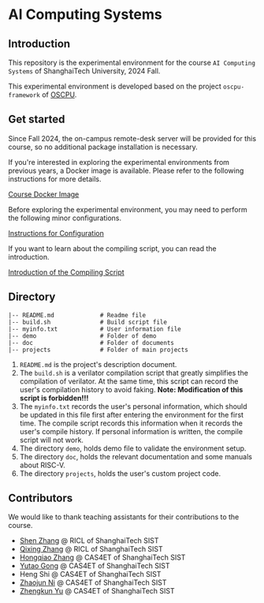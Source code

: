 # AI Computing Systems
## Introduction
This repository is the experimental environment for the course `AI Computing Systems` of ShanghaiTech University, 2024 Fall.

This experimental environment  is developed based on the project `oscpu-framework` of [OSCPU](https://github.com/OSCPU).

## Get started
Since Fall 2024, the on-campus remote-desk server will be provided for this course, so no additional package installation is necessary. 

If you're interested in exploring the experimental environments from previous years, a Docker image is available. Please refer to the following instructions for more details.

[Course Docker Image](https://github.com/ColsonZhang/EE219-ICS/blob/2022/doc/tutorial/manual-2.md)

Before exploring the experimental environment, you may need to perform the following minor configurations.

[Instructions for Configuration](doc/manual_1.md)

If you want to learn about the compiling script, you can read the introduction.

[Introduction of the Compiling Script](doc/manual_2.md)

## Directory
```
|-- README.md             # Readme file
|-- build.sh              # Build script file
|-- myinfo.txt            # User information file
|-- demo                  # Folder of demo
|-- doc                   # Folder of documents
|-- projects              # Folder of main projects
```
1. `README.md` is the project's description document.
2. The `build.sh` is a verilator compilation script that greatly simplifies the compilation of verilator. At the same time, this script can record the user's compilation history to avoid faking. **Note: Modification of this script is forbidden!!!**
3. The `myinfo.txt` records the user's personal information, which should be updated in this file first after entering the environment for the first time. The compile script records this information when it records the user's compile history. If personal information is written, the compile script will not work.
4. The directory `demo`, holds demo file to validate the environment setup.
5. The directory `doc`,  holds the relevant documentation and some manuals about RISC-V.
6. The directory `projects`, holds the user's custom project code.
## Contributors
We would like to thank teaching assistants for their contributions to the course.
* [Shen Zhang](https://github.com/ColsonZhang) @ RICL of ShanghaiTech SIST
* [Qixing Zhang](https://github.com/qixingzhang) @ RICL of ShanghaiTech SIST
* [Hongqiao Zhang](https://github.com/zhanghq2) @ CAS4ET of ShanghaiTech SIST
* [Yutao Gong](https://github.com/gongyt1112) @ CAS4ET of ShanghaiTech SIST
* Heng Shi @ CAS4ET of ShanghaiTech SIST
* [Zhaojun Ni](https://github.com/RealJustinNi) @ CAS4ET of ShanghaiTech SIST
* [Zhengkun Yu](https://github.com/yuzhk42) @ CAS4ET of ShanghaiTech SIST
